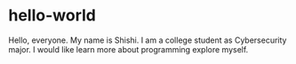 # hello-world

Hello, everyone.
My name is Shishi. I am a college student as Cybersecurity major. I would like learn more about programming explore myself.
